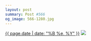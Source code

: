 ```yaml
---
layout: post
summary: Post #566
og_image: 566-1280.jpg
---
```


<p>
  <time><a href="/566">{{ page.date | date: "%B %e, %Y" }}</a></time>
  <a href="/566"><img src="{{ site.assets_url }}/566-640.jpg" srcset="{{ site.assets_url }}/566-320.jpg 320w, {{ site.assets_url }}/566-640.jpg 640w, {{ site.assets_url }}/566-960.jpg 960w, {{ site.assets_url }}/566-1280.jpg 1280w" sizes="(min-width: 700px) 50vw, calc(100vw - 2rem)" /></a>
</p>
